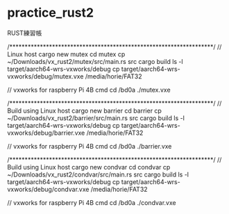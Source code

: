 # practice_rust2

RUST練習帳

/*******************************************************************/
// Linux host
cargo new mutex
cd mutex
cp ~/Downloads/vx_rust2/mutex/src/main.rs src
cargo build
ls -l target/aarch64-wrs-vxworks/debug
cp target/aarch64-wrs-vxworks/debug/mutex.vxe /media/horie/FAT32

// vxworks for raspberry Pi 4B
cmd
cd /bd0a
./mutex.vxe

/*******************************************************************/
// Build using Linux host
cargo new barrier
cd barrier
cp ~/Downloads/vx_rust2/barrier/src/main.rs src
cargo build
ls -l target/aarch64-wrs-vxworks/debug
cp target/aarch64-wrs-vxworks/debug/barrier.vxe /media/horie/FAT32

// vxworks for raspberry Pi 4B
cmd
cd /bd0a
./barrier.vxe

/*******************************************************************/
// Build using Linux host
cargo new condvar
cd condvar
cp ~/Downloads/vx_rust2/condvar/src/main.rs src
cargo build
ls -l target/aarch64-wrs-vxworks/debug
cp target/aarch64-wrs-vxworks/debug/condvar.vxe /media/horie/FAT32

// vxworks for raspberry Pi 4B
cmd
cd /bd0a
./condvar.vxe